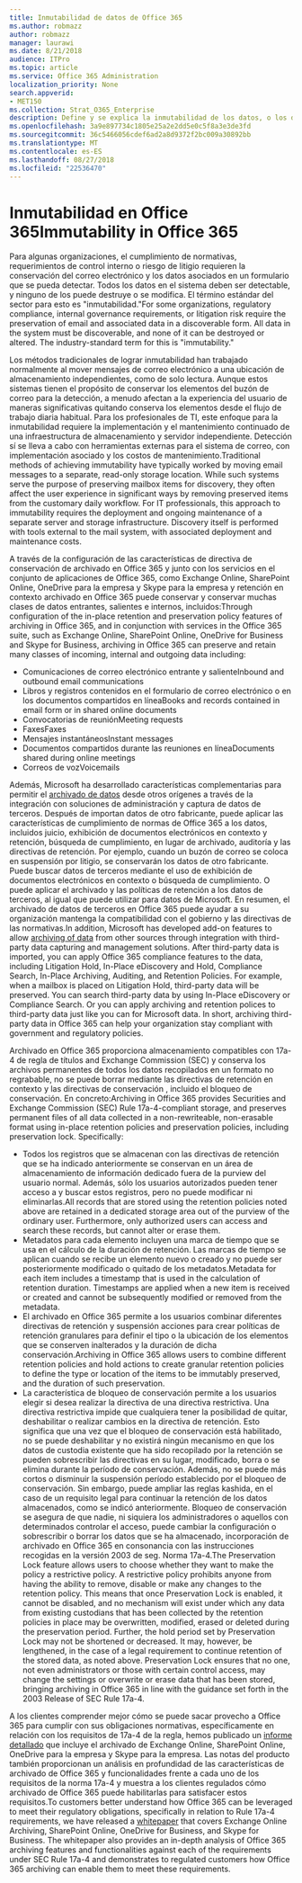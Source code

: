 ```yaml
---
title: Inmutabilidad de datos de Office 365
ms.author: robmazz
author: robmazz
manager: laurawi
ms.date: 8/21/2018
audience: ITPro
ms.topic: article
ms.service: Office 365 Administration
localization_priority: None
search.appverid:
- MET150
ms.collection: Strat_O365_Enterprise
description: Define y se explica la inmutabilidad de los datos, o los datos que deben ser detectable y no se destruye o se modifica.
ms.openlocfilehash: 3a9e897734c1805e25a2e2dd5e0c5f8a3e3de3fd
ms.sourcegitcommit: 36c5466056cdef6ad2a8d9372f2bc009a30892bb
ms.translationtype: MT
ms.contentlocale: es-ES
ms.lasthandoff: 08/27/2018
ms.locfileid: "22536470"
---
```

# <a name="immutability-in-office-365"></a><span data-ttu-id="50a2b-103">Inmutabilidad en Office 365</span><span class="sxs-lookup"><span data-stu-id="50a2b-103">Immutability in Office 365</span></span>
<span data-ttu-id="50a2b-p101">Para algunas organizaciones, el cumplimiento de normativas, requerimientos de control interno o riesgo de litigio requieren la conservación del correo electrónico y los datos asociados en un formulario que se pueda detectar. Todos los datos en el sistema deben ser detectable, y ninguno de los puede destruye o se modifica. El término estándar del sector para esto es "inmutabilidad."</span><span class="sxs-lookup"><span data-stu-id="50a2b-p101">For some organizations, regulatory compliance, internal governance requirements, or litigation risk require the preservation of email and associated data in a discoverable form. All data in the system must be discoverable, and none of it can be destroyed or altered. The industry-standard term for this is "immutability."</span></span> 

<span data-ttu-id="50a2b-p102">Los métodos tradicionales de lograr inmutabilidad han trabajado normalmente al mover mensajes de correo electrónico a una ubicación de almacenamiento independientes, como de solo lectura. Aunque estos sistemas tienen el propósito de conservar los elementos del buzón de correo para la detección, a menudo afectan a la experiencia del usuario de maneras significativas quitando conserva los elementos desde el flujo de trabajo diaria habitual. Para los profesionales de TI, este enfoque para la inmutabilidad requiere la implementación y el mantenimiento continuado de una infraestructura de almacenamiento y servidor independiente. Detección sí se lleva a cabo con herramientas externas para el sistema de correo, con implementación asociado y los costos de mantenimiento.</span><span class="sxs-lookup"><span data-stu-id="50a2b-p102">Traditional methods of achieving immutability have typically worked by moving email messages to a separate, read-only storage location. While such systems serve the purpose of preserving mailbox items for discovery, they often affect the user experience in significant ways by removing preserved items from the customary daily workflow. For IT professionals, this approach to immutability requires the deployment and ongoing maintenance of a separate server and storage infrastructure. Discovery itself is performed with tools external to the mail system, with associated deployment and maintenance costs.</span></span>

<span data-ttu-id="50a2b-111">A través de la configuración de las características de directiva de conservación de archivado en Office 365 y junto con los servicios en el conjunto de aplicaciones de Office 365, como Exchange Online, SharePoint Online, OneDrive para la empresa y Skype para la empresa y retención en contexto archivado en Office 365 puede conservar y conservar muchas clases de datos entrantes, salientes e internos, incluidos:</span><span class="sxs-lookup"><span data-stu-id="50a2b-111">Through configuration of the in-place retention and preservation policy features of archiving in Office 365, and in conjunction with services in the Office 365 suite, such as Exchange Online, SharePoint Online, OneDrive for Business and Skype for Business, archiving in Office 365 can preserve and retain many classes of incoming, internal and outgoing data including:</span></span>
- <span data-ttu-id="50a2b-112">Comunicaciones de correo electrónico entrante y saliente</span><span class="sxs-lookup"><span data-stu-id="50a2b-112">Inbound and outbound email communications</span></span>
- <span data-ttu-id="50a2b-113">Libros y registros contenidos en el formulario de correo electrónico o en los documentos compartidos en línea</span><span class="sxs-lookup"><span data-stu-id="50a2b-113">Books and records contained in email form or in shared online documents</span></span>
- <span data-ttu-id="50a2b-114">Convocatorias de reunión</span><span class="sxs-lookup"><span data-stu-id="50a2b-114">Meeting requests</span></span>
- <span data-ttu-id="50a2b-115">Faxes</span><span class="sxs-lookup"><span data-stu-id="50a2b-115">Faxes</span></span>
- <span data-ttu-id="50a2b-116">Mensajes instantáneos</span><span class="sxs-lookup"><span data-stu-id="50a2b-116">Instant messages</span></span>
- <span data-ttu-id="50a2b-117">Documentos compartidos durante las reuniones en línea</span><span class="sxs-lookup"><span data-stu-id="50a2b-117">Documents shared during online meetings</span></span>
- <span data-ttu-id="50a2b-118">Correos de voz</span><span class="sxs-lookup"><span data-stu-id="50a2b-118">Voicemails</span></span>

<span data-ttu-id="50a2b-p103">Además, Microsoft ha desarrollado características complementarias para permitir el [archivado de datos](https://support.office.com/article/Archiving-third-party-data-in-Office-365-0ce338d5-3666-4a18-86ab-c6910ff408cc) desde otros orígenes a través de la integración con soluciones de administración y captura de datos de terceros. Después de importan datos de otro fabricante, puede aplicar las características de cumplimiento de normas de Office 365 a los datos, incluidos juicio, exhibición de documentos electrónicos en contexto y retención, búsqueda de cumplimiento, en lugar de archivado, auditoría y las directivas de retención. Por ejemplo, cuando un buzón de correo se coloca en suspensión por litigio, se conservarán los datos de otro fabricante. Puede buscar datos de terceros mediante el uso de exhibición de documentos electrónicos en contexto o búsqueda de cumplimiento. O puede aplicar el archivado y las políticas de retención a los datos de terceros, al igual que puede utilizar para datos de Microsoft. En resumen, el archivado de datos de terceros en Office 365 puede ayudar a su organización mantenga la compatibilidad con el gobierno y las directivas de las normativas.</span><span class="sxs-lookup"><span data-stu-id="50a2b-p103">In addition, Microsoft has developed add-on features to allow [archiving of data](https://support.office.com/article/Archiving-third-party-data-in-Office-365-0ce338d5-3666-4a18-86ab-c6910ff408cc) from other sources through integration with third-party data capturing and management solutions. After third-party data is imported, you can apply Office 365 compliance features to the data, including Litigation Hold, In-Place eDiscovery and Hold, Compliance Search, In-Place Archiving, Auditing, and Retention Policies. For example, when a mailbox is placed on Litigation Hold, third-party data will be preserved. You can search third-party data by using In-Place eDiscovery or Compliance Search. Or you can apply archiving and retention polices to third-party data just like you can for Microsoft data. In short, archiving third-party data in Office 365 can help your organization stay compliant with government and regulatory policies.</span></span>

<span data-ttu-id="50a2b-p104">Archivado en Office 365 proporciona almacenamiento compatibles con 17a-4 de regla de títulos and Exchange Commission (SEC) y conserva los archivos permanentes de todos los datos recopilados en un formato no regrabable, no se puede borrar mediante las directivas de retención en contexto y las directivas de conservación , incluido el bloqueo de conservación. En concreto:</span><span class="sxs-lookup"><span data-stu-id="50a2b-p104">Archiving in Office 365 provides Securities and Exchange Commission (SEC) Rule 17a-4-compliant storage, and preserves permanent files of all data collected in a non-rewriteable, non-erasable format using in-place retention policies and preservation policies, including preservation lock. Specifically:</span></span>
- <span data-ttu-id="50a2b-p105">Todos los registros que se almacenan con las directivas de retención que se ha indicado anteriormente se conservan en un área de almacenamiento de información dedicado fuera de la purview del usuario normal. Además, sólo los usuarios autorizados pueden tener acceso a y buscar estos registros, pero no puede modificar ni eliminarlas.</span><span class="sxs-lookup"><span data-stu-id="50a2b-p105">All records that are stored using the retention policies noted above are retained in a dedicated storage area out of the purview of the ordinary user. Furthermore, only authorized users can access and search these records, but cannot alter or erase them.</span></span>
- <span data-ttu-id="50a2b-p106">Metadatos para cada elemento incluyen una marca de tiempo que se usa en el cálculo de la duración de retención. Las marcas de tiempo se aplican cuando se recibe un elemento nuevo o creado y no puede ser posteriormente modificado o quitado de los metadatos.</span><span class="sxs-lookup"><span data-stu-id="50a2b-p106">Metadata for each item includes a timestamp that is used in the calculation of retention duration. Timestamps are applied when a new item is received or created and cannot be subsequently modified or removed from the metadata.</span></span>
- <span data-ttu-id="50a2b-131">El archivado en Office 365 permite a los usuarios combinar diferentes directivas de retención y suspensión acciones para crear políticas de retención granulares para definir el tipo o la ubicación de los elementos que se conserven inalterados y la duración de dicha conservación.</span><span class="sxs-lookup"><span data-stu-id="50a2b-131">Archiving in Office 365 allows users to combine different retention policies and hold actions to create granular retention policies to define the type or location of the items to be immutably preserved, and the duration of such preservation.</span></span>
- <span data-ttu-id="50a2b-p107">La característica de bloqueo de conservación permite a los usuarios elegir si desea realizar la directiva de una directiva restrictiva. Una directiva restrictiva impide que cualquiera tener la posibilidad de quitar, deshabilitar o realizar cambios en la directiva de retención. Esto significa que una vez que el bloqueo de conservación está habilitado, no se puede deshabilitar y no existirá ningún mecanismo en que los datos de custodia existente que ha sido recopilado por la retención se pueden sobrescribir las directivas en su lugar, modificado, borra o se elimina durante la período de conservación. Además, no se puede más cortos o disminuir la suspensión período establecido por el bloqueo de conservación. Sin embargo, puede ampliar las reglas kashida, en el caso de un requisito legal para continuar la retención de los datos almacenados, como se indicó anteriormente. Bloqueo de conservación se asegura de que nadie, ni siquiera los administradores o aquellos con determinados controlar el acceso, puede cambiar la configuración o sobrescribir o borrar los datos que se ha almacenado, incorporación de archivado en Office 365 en consonancia con las instrucciones recogidas en la versión 2003 de seg. Norma 17a-4.</span><span class="sxs-lookup"><span data-stu-id="50a2b-p107">The Preservation Lock feature allows users to choose whether they want to make the policy a restrictive policy. A restrictive policy prohibits anyone from having the ability to remove, disable or make any changes to the retention policy. This means that once Preservation Lock is enabled, it cannot be disabled, and no mechanism will exist under which any data from existing custodians that has been collected by the retention policies in place may be overwritten, modified, erased or deleted during the preservation period. Further, the hold period set by Preservation Lock may not be shortened or decreased. It may, however, be lengthened, in the case of a legal requirement to continue retention of the stored data, as noted above. Preservation Lock ensures that no one, not even administrators or those with certain control access, may change the settings or overwrite or erase data that has been stored, bringing archiving in Office 365 in line with the guidance set forth in the 2003 Release of SEC Rule 17a-4.</span></span>

<span data-ttu-id="50a2b-p108">A los clientes comprender mejor cómo se puede sacar provecho a Office 365 para cumplir con sus obligaciones normativas, específicamente en relación con los requisitos de 17a-4 de la regla, hemos publicado un [informe detallado](https://go.microsoft.com/fwlink/?linkid=830440) que incluye el archivado de Exchange Online, SharePoint Online, OneDrive para la empresa y Skype para la empresa. Las notas del producto también proporcionan un análisis en profundidad de las características de archivado de Office 365 y funcionalidades frente a cada uno de los requisitos de la norma 17a-4 y muestra a los clientes regulados cómo archivado de Office 365 puede habilitarlas para satisfacer estos requisitos.</span><span class="sxs-lookup"><span data-stu-id="50a2b-p108">To customers better understand how Office 365 can be leveraged to meet their regulatory obligations, specifically in relation to Rule 17a-4 requirements, we have released a [whitepaper](https://go.microsoft.com/fwlink/?linkid=830440) that covers Exchange Online Archiving, SharePoint Online, OneDrive for Business, and Skype for Business. The whitepaper also provides an in-depth analysis of Office 365 archiving features and functionalities against each of the requirements under SEC Rule 17a-4 and demonstrates to regulated customers how Office 365 archiving can enable them to meet these requirements.</span></span>